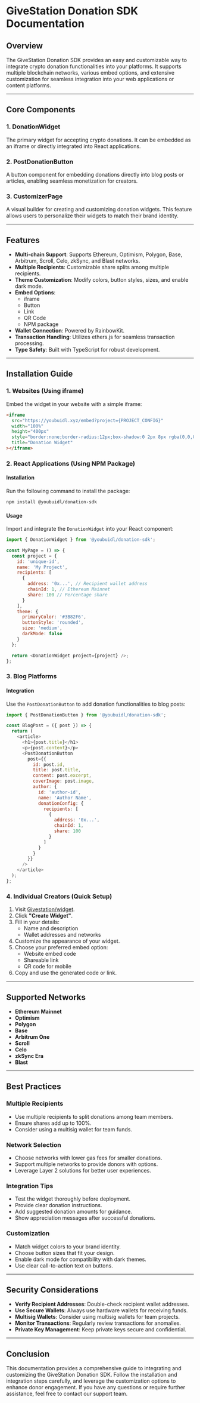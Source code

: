 # GiveStation Donation SDK Documentation

## Overview
The GiveStation Donation SDK provides an easy and customizable way to integrate crypto donation functionalities into your platforms. It supports multiple blockchain networks, various embed options, and extensive customization for seamless integration into your web applications or content platforms.

---

## Core Components

### 1. **DonationWidget**
The primary widget for accepting crypto donations. It can be embedded as an iframe or directly integrated into React applications.

### 2. **PostDonationButton**
A button component for embedding donations directly into blog posts or articles, enabling seamless monetization for creators.

### 3. **CustomizerPage**
A visual builder for creating and customizing donation widgets. This feature allows users to personalize their widgets to match their brand identity.

---

## Features
- **Multi-chain Support**: Supports Ethereum, Optimism, Polygon, Base, Arbitrum, Scroll, Celo, zkSync, and Blast networks.
- **Multiple Recipients**: Customizable share splits among multiple recipients.
- **Theme Customization**: Modify colors, button styles, sizes, and enable dark mode.
- **Embed Options**:
  - iframe
  - Button
  - Link
  - QR Code
  - NPM package
- **Wallet Connection**: Powered by RainbowKit.
- **Transaction Handling**: Utilizes ethers.js for seamless transaction processing.
- **Type Safety**: Built with TypeScript for robust development.

---

## Installation Guide

### 1. Websites (Using iframe)
Embed the widget in your website with a simple iframe:

```html
<iframe
  src="https://youbuidl.xyz/embed?project={PROJECT_CONFIG}"
  width="100%"
  height="400px"
  style="border:none;border-radius:12px;box-shadow:0 2px 8px rgba(0,0,0,0.1);"
  title="Donation Widget"
></iframe>
```

### 2. React Applications (Using NPM Package)
#### Installation
Run the following command to install the package:
```bash
npm install @youbuidl/donation-sdk
```

#### Usage
Import and integrate the `DonationWidget` into your React component:

```javascript
import { DonationWidget } from '@youbuidl/donation-sdk';

const MyPage = () => {
  const project = {
    id: 'unique-id',
    name: 'My Project',
    recipients: [
      {
        address: '0x...', // Recipient wallet address
        chainId: 1, // Ethereum Mainnet
        share: 100 // Percentage share
      }
    ],
    theme: {
      primaryColor: '#3B82F6',
      buttonStyle: 'rounded',
      size: 'medium',
      darkMode: false
    }
  };

  return <DonationWidget project={project} />;
};
```

### 3. Blog Platforms
#### Integration
Use the `PostDonationButton` to add donation functionalities to blog posts:

```javascript
import { PostDonationButton } from '@youbuidl/donation-sdk';

const BlogPost = ({ post }) => {
  return (
    <article>
      <h1>{post.title}</h1>
      <p>{post.content}</p>
      <PostDonationButton
        post={{
          id: post.id,
          title: post.title,
          content: post.excerpt,
          coverImage: post.image,
          author: {
            id: 'author-id',
            name: 'Author Name',
            donationConfig: {
              recipients: [
                {
                  address: '0x...',
                  chainId: 1,
                  share: 100
                }
              ]
            }
          }
        }}
      />
    </article>
  );
};
```

### 4. Individual Creators (Quick Setup)
1. Visit [Givestation/widget](https://youbuidl.xyz).
2. Click **"Create Widget"**.
3. Fill in your details:
   - Name and description
   - Wallet addresses and networks
4. Customize the appearance of your widget.
5. Choose your preferred embed option:
   - Website embed code
   - Shareable link
   - QR code for mobile
6. Copy and use the generated code or link.

---

## Supported Networks
- **Ethereum Mainnet**
- **Optimism**
- **Polygon**
- **Base**
- **Arbitrum One**
- **Scroll**
- **Celo**
- **zkSync Era**
- **Blast**

---

## Best Practices

### Multiple Recipients
- Use multiple recipients to split donations among team members.
- Ensure shares add up to 100%.
- Consider using a multisig wallet for team funds.

### Network Selection
- Choose networks with lower gas fees for smaller donations.
- Support multiple networks to provide donors with options.
- Leverage Layer 2 solutions for better user experiences.

### Integration Tips
- Test the widget thoroughly before deployment.
- Provide clear donation instructions.
- Add suggested donation amounts for guidance.
- Show appreciation messages after successful donations.

### Customization
- Match widget colors to your brand identity.
- Choose button sizes that fit your design.
- Enable dark mode for compatibility with dark themes.
- Use clear call-to-action text on buttons.

---

## Security Considerations
- **Verify Recipient Addresses**: Double-check recipient wallet addresses.
- **Use Secure Wallets**: Always use hardware wallets for receiving funds.
- **Multisig Wallets**: Consider using multisig wallets for team projects.
- **Monitor Transactions**: Regularly review transactions for anomalies.
- **Private Key Management**: Keep private keys secure and confidential.

---

## Conclusion
This documentation provides a comprehensive guide to integrating and customizing the GiveStation Donation SDK. Follow the installation and integration steps carefully, and leverage the customization options to enhance donor engagement. If you have any questions or require further assistance, feel free to contact our support team.

